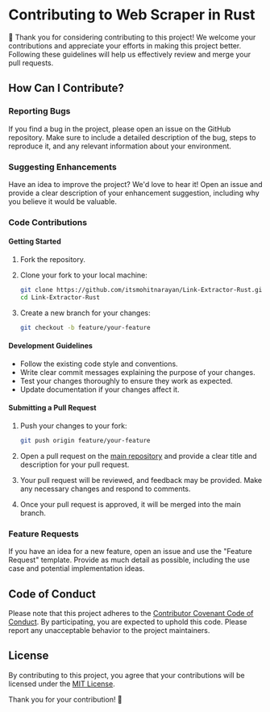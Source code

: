 # Contributing to Web Scraper in Rust

👏 Thank you for considering contributing to this project! We welcome your contributions and appreciate your efforts in making this project better. Following these guidelines will help us effectively review and merge your pull requests.

## How Can I Contribute?

### Reporting Bugs

If you find a bug in the project, please open an issue on the GitHub repository. Make sure to include a detailed description of the bug, steps to reproduce it, and any relevant information about your environment.

### Suggesting Enhancements

Have an idea to improve the project? We'd love to hear it! Open an issue and provide a clear description of your enhancement suggestion, including why you believe it would be valuable.

### Code Contributions

#### Getting Started

1. Fork the repository.
2. Clone your fork to your local machine:

   ```bash
   git clone https://github.com/itsmohitnarayan/Link-Extractor-Rust.git
   cd Link-Extractor-Rust
   ```

3. Create a new branch for your changes:

   ```bash
   git checkout -b feature/your-feature
   ```

#### Development Guidelines

- Follow the existing code style and conventions.
- Write clear commit messages explaining the purpose of your changes.
- Test your changes thoroughly to ensure they work as expected.
- Update documentation if your changes affect it.

#### Submitting a Pull Request

1. Push your changes to your fork:

   ```bash
   git push origin feature/your-feature
   ```

2. Open a pull request on the [main repository](https://github.com/your-username/Link-Extractor-Rust) and provide a clear title and description for your pull request.

3. Your pull request will be reviewed, and feedback may be provided. Make any necessary changes and respond to comments.

4. Once your pull request is approved, it will be merged into the main branch.

### Feature Requests

If you have an idea for a new feature, open an issue and use the "Feature Request" template. Provide as much detail as possible, including the use case and potential implementation ideas.

## Code of Conduct

Please note that this project adheres to the [Contributor Covenant Code of Conduct](CODE_OF_CONDUCT.md). By participating, you are expected to uphold this code. Please report any unacceptable behavior to the project maintainers.

## License

By contributing to this project, you agree that your contributions will be licensed under the [MIT License](LICENSE).

Thank you for your contribution! 🚀